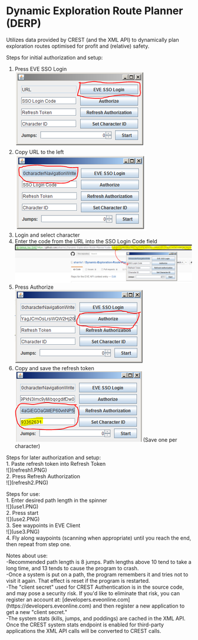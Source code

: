 # Dynamic Exploration Route Planner (DERP)

Utilizes data provided by CREST (and the XML API) to dynamically plan exploration routes optimised for profit and (relative) safety.

Steps for initial authorization and setup:<br>
1. Press EVE SSO Login<br>![](step1.PNG)<br>
2. Copy URL to the left<br>![](step2.PNG)<br>
3. Login and select character<br>
4. Enter the code from the URL into the SSO Login Code field<br>![](step4.PNG)<br>
5. Press Authorize<br>![](step5.PNG)<br>
6. Copy and save the refresh token<br>![](step6.PNG) (Save one per character)<br>
<p>
Steps for later authorization and setup:<br>
1. Paste refresh token into Refresh Token<br>![](refresh1.PNG)<br>
2. Press Refresh Authorization<br>![](refresh2.PNG)<br>
<p>
Steps for use:<br>
1. Enter desired path length in the spinner<br>![](use1.PNG)<br>
2. Press start<br>![](use2.PNG)<br>
3. See waypoints in EVE Client<br>![](use3.PNG)<br>
4. Fly along waypoints (scanning when appropriate) until you reach the end, then repeat from step one.<br>
<p>
Notes about use:<br>
-Recommended path length is 8 jumps.  Path lengths above 10 tend to take a long time, and 13 tends to cause the program to crash.<br>
-Once a system is put on a path, the program remembers it and tries not to visit it again.  That effect is reset if the program is restarted.<br>
-The "client secret" used for CREST Authentication is in the source code, and may pose a security risk.  If you'd like to eliminate that risk, you can register an account at: [developers.eveonline.com](https://developers.eveonline.com) and then register a new application to get a new "client secret."<br>
-The system stats (kills, jumps, and poddings) are cached in the XML API.  Once the CREST system stats endpoint is enabled for third-party applications the XML API calls will be converted to CREST calls.
